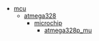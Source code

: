 * [mcu](mcu)
  * [atmega328](/mcu/atmega328)
    * [microchip](mcu/atmega328/microchip)
      * [atmega328p_mu](mcu/atmega328/microchip/atmega328p_mu)
